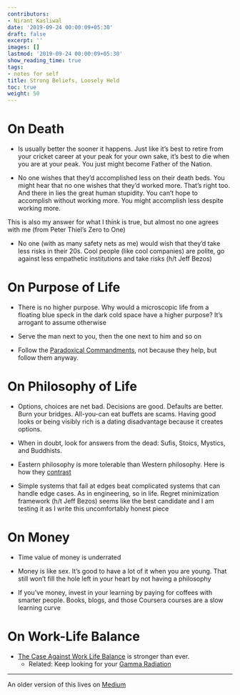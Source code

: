 ```yaml
---
contributors:
- Nirant Kasliwal
date: '2019-09-24 00:00:09+05:30'
draft: false
excerpt: ''
images: []
lastmod: '2019-09-24 00:00:09+05:30'
show_reading_time: true
tags:
- notes for self
title: Strong Beliefs, Loosely Held
toc: true
weight: 50
---
```


# On Death

- Is usually better the sooner it happens. Just like it’s best to retire from your cricket career at your peak for your own sake, it’s best to die when you are at your peak. You just might become Father of the Nation.

- No one wishes that they’d accomplished less on their death beds. You might hear that no one wishes that they’d worked more. That’s right too. And there in lies the great human stupidity. You can’t hope to accomplish without working more. You might accomplish less despite working more.

This is also my answer for what I think is true, but almost no one agrees with me (from Peter Thiel’s Zero to One)

- No one (with as many safety nets as me) would wish that they’d take less risks in their 20s. Cool people (like cool companies) are polite, go against less empathetic institutions and take risks (h/t Jeff Bezos)

# On Purpose of Life

- There is no higher purpose. Why would a microscopic life from a floating blue speck in the dark cold space have a higher purpose? It’s arrogant to assume otherwise

- Serve the man next to you, then the one next to him and so on 

- Follow the [Paradoxical Commandments](http://www.paradoxicalcommandments.com/), not because they help, but follow them anyway. 

# On Philosophy of Life

- Options, choices are net bad. Decisions are good. Defaults are better. Burn your bridges. 
All-you-can eat buffets are scams. Having good looks or being visibly rich is a dating disadvantage because it creates options.

- When in doubt, look for answers from the dead: Sufis, Stoics, Mystics, and Buddhists. 

- Eastern philosophy is more tolerable than Western philosophy. Here is how they [contrast](https://alexpetralia.github.io/2019/04/08/NL-2019-04-08.html)

- Simple systems that fail at edges beat complicated systems that can handle edge cases. As in engineering, so in life. Regret minimization framework (h/t Jeff Bezos) seems like the best candidate and I am testing it as I write this uncomfortably honest piece

# On Money

- Time value of money is underrated

- Money is like sex. It’s good to have a lot of it when you are young. That still won’t fill the hole left in your heart by not having a philosophy

- If you’ve money, invest in your learning by paying for coffees with smarter people. Books, blogs, and those Coursera courses are a slow learning curve

# On Work-Life Balance

- [The Case Against Work Life Balance](http://shyamsankar.com/the-case-against-work-life-balance-owning-your-future) is stronger than ever. 
    - Related: Keep looking for your [Gamma Radiation](http://shyamsankar.com/gamma-radiation-the-incredible-hulk-as-a-model-for-personal-growth)

---
An older version of this lives on [Medium](https://medium.com/@NirantK/strong-beliefs-loosely-held-4d11fa2413b2)